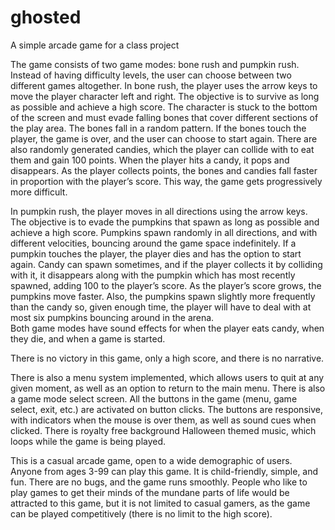 # ghosted
A simple arcade game for a class project

The game consists of two game modes: bone rush and pumpkin rush. Instead of having difficulty levels, the user can choose between two different games altogether. 
In bone rush, the player uses the arrow keys to move the player character left and right. The objective is to survive as long as possible and achieve a high score. The character is stuck to the bottom of the screen and must evade falling bones that cover different sections of the play area. The bones fall in a random pattern. If the bones touch the player, the game is over, and the user can choose to start again. There are also randomly generated candies, which the player can collide with to eat them and gain 100 points. When the player hits a candy, it pops and disappears. As the player collects points, the bones and candies fall faster in proportion with the player’s score. This way, the game gets progressively more difficult.  

In pumpkin rush, the player moves in all directions using the arrow keys. The objective is to evade the pumpkins that spawn as long as possible and achieve a high score. Pumpkins spawn randomly in all directions, and with different velocities, bouncing around the game space indefinitely. If a pumpkin touches the player, the player dies and has the option to start again. Candy can spawn sometimes, and if the player collects it by colliding with it, it disappears along with the pumpkin which has most recently spawned, adding 100 to the player’s score. As the player’s score grows, the pumpkins move faster. Also, the pumpkins spawn slightly more frequently than the candy so, given enough time, the player will have to deal with at most six pumpkins bouncing around in the arena.  
Both game modes have sound effects for when the player eats candy, when they die, and when a game is started.   

There is no victory in this game, only a high score, and there is no narrative.   

There is also a menu system implemented, which allows users to quit at any given moment, as well as an option to return to the main menu. There is also a game mode select screen. All the buttons in the game (menu, game select, exit, etc.)  are activated on button clicks. The buttons are responsive, with indicators when the mouse is over them, as well as sound cues when clicked. There is royalty free background Halloween themed music, which loops while the game is being played.     

This is a casual arcade game, open to a wide demographic of users. Anyone from ages 3-99 can play this game. It is child-friendly, simple, and fun. There are no bugs, and the game runs smoothly. People who like to play games to get their minds of the mundane parts of life would be attracted to this game, but it is not limited to casual gamers, as the game can be played competitively (there is no limit to the high score).     

